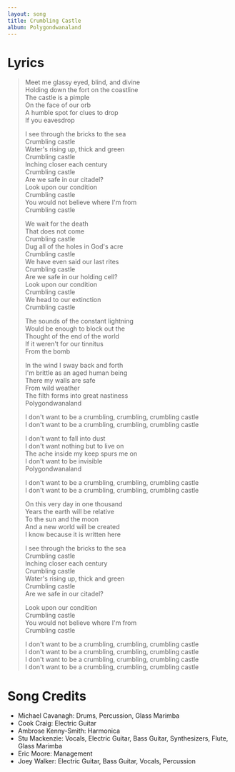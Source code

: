 ```yaml
---
layout: song
title: Crumbling Castle
album: Polygondwanaland
---
```


# Lyrics

> Meet me glassy eyed, blind, and divine  
> Holding down the fort on the coastline  
> The castle is a pimple  
> On the face of our orb  
> A humble spot for clues to drop  
> If you eavesdrop  
>  
> I see through the bricks to the sea  
> Crumbling castle  
> Water's rising up, thick and green  
> Crumbling castle  
> Inching closer each century  
> Crumbling castle  
> Are we safe in our citadel?  
> Look upon our condition  
> Crumbling castle  
> You would not believe where I'm from  
> Crumbling castle  
>  
> We wait for the death  
> That does not come  
> Crumbling castle  
> Dug all of the holes in God's acre  
> Crumbling castle  
> We have even said our last rites  
> Crumbling castle  
> Are we safe in our holding cell?  
> Look upon our condition  
> Crumbling castle  
> We head to our extinction  
> Crumbling castle  
>  
> The sounds of the constant lightning  
> Would be enough to block out the  
> Thought of the end of the world  
> If it weren't for our tinnitus  
> From the bomb  
>  
> In the wind I sway back and forth  
> I'm brittle as an aged human being  
> There my walls are safe   
> From wild weather  
> The filth forms into great nastiness  
> Polygondwanaland  
>  
> I don't want to be a crumbling, crumbling, crumbling castle  
> I don't want to be a crumbling, crumbling, crumbling castle  
>  
> I don't want to fall into dust  
> I don't want nothing but to live on  
> The ache inside my keep spurs me on  
> I don't want to be invisible  
> Polygondwanaland  
>  
> I don't want to be a crumbling, crumbling, crumbling castle  
> I don't want to be a crumbling, crumbling, crumbling castle  
>  
> On this very day in one thousand  
> Years the earth will be relative  
> To the sun and the moon  
> And a new world will be created  
> I know because it is written here  
>  
> I see through the bricks to the sea  
> Crumbling castle  
> Inching closer each century  
> Crumbling castle  
> Water's rising up, thick and green  
> Crumbling castle  
> Are we safe in our citadel?  
>  
> Look upon our condition  
> Crumbling castle  
> You would not believe where I'm from  
> Crumbling castle  
>  
> I don't want to be a crumbling, crumbling, crumbling castle  
> I don't want to be a crumbling, crumbling, crumbling castle  
> I don't want to be a crumbling, crumbling, crumbling castle  
> I don't want to be a crumbling, crumbling, crumbling castle  

# Song Credits

* Michael Cavanagh: Drums, Percussion, Glass Marimba
* Cook Craig: Electric Guitar
* Ambrose Kenny-Smith: Harmonica
* Stu Mackenzie: Vocals, Electric Guitar, Bass Guitar, Synthesizers, Flute, Glass Marimba
* Eric Moore: Management
* Joey Walker: Electric Guitar, Bass Guitar, Vocals, Percussion
